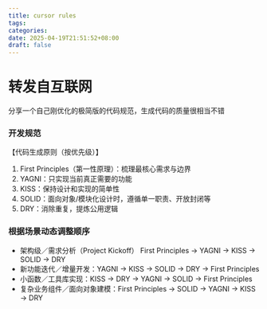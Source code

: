 ```yaml
---
title: cursor rules
tags: 
categories: 
date: 2025-04-19T21:51:52+08:00
draft: false
---
```

# 转发自互联网

分享一个自己刚优化的极简版的代码规范，生成代码的质量很相当不错
### 开发规范 
【代码生成原则（按优先级）】
1. First Principles（第一性原理）：梳理最核心需求与边界
2. YAGNI：只实现当前真正需要的功能
3. KISS：保持设计和实现的简单性
4. SOLID：面向对象/模块化设计时，遵循单一职责、开放封闭等
5. DRY：消除重复，提炼公用逻辑
### 根据场景动态调整顺序
- 架构级／需求分析（Project Kickoff） First Principles →  YAGNI → KISS → SOLID → DRY
- 新功能迭代／增量开发：YAGNI → KISS → SOLID → DRY → First Principles
- 小函数／工具库实现：KISS → DRY → YAGNI → SOLID → First Principles
- 复杂业务组件／面向对象建模：First Principles → SOLID → YAGNI → KISS → DRY
 